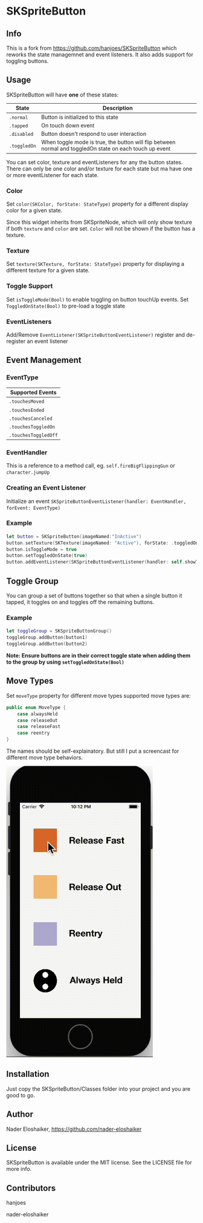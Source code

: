 # SKSpriteButton

## Info

This is a fork from https://github.com/hanjoes/SKSpriteButton which reworks the state managemnet and event listeners. It also adds support for toggling buttons.

## Usage 

SKSpriteButton will have **one** of these states:

| State        | Description                                                                                              |
|--------------|----------------------------------------------------------------------------------------------------------|
| `.normal`    | Button is initialized to this state                                                                      |
| `.tapped`    | On touch down event                                                                                      |
| `.disabled`  | Button doesn't respond to user interaction                                                               |
| `.toggledOn` | When toggle mode is true, the button will flip between normal and toggledOn state on each touch up event |

You can set color, texture and eventListeners for any the button states. There can only be one color and/or texture for each state but ma have one or more eventListener for each state.

### Color

Set `color(SKColor, forState: StateType)` property for a different display color for a given state.

Since this widget inherits from SKSpriteNode, which will only show texture if both `texture` and `color` are set. `Color` will not be shown if the button has a texture.

### Texture

Set `texture(SKTexture, forState: StateType)` property for displaying a different texture for a given state.

### Toggle Support

Set `isToggleMode(Bool)` to enable toggling on button touchUp events.
Set `ToggledOnState(Bool)` to pre-load a toggle state

### EventListeners

Add/Remove `EventListener(SKSpriteButtonEventListener)` register and de-register an event listener

## Event Management

### EventType

| Supported Events     |
|----------------------|
| `.touchesMoved`      |
| `.touchesEnded`      |
| `.touchesCanceled`   |
| `.touchesToggledOn`  |
| `.touchesToggledOff` |

### EventHandler

This is a reference to a method call, eg. `self.fireBigFlippingGun` or `character.jumpUp`
### Creating an Event Listener

Initialize an event `SKSpriteButtonEventListener(handler: EventHandler, forEvent: EventType)`

### Example

```swift
let button = SKSpriteButton(imageNamed:"InActive")
button.setTexture(SKTexture(imageNamed: "Active"), forState: .toggledOn)
button.isToggleMode = true
button.setToggledOnState(true)
button.addEventListener(SKSpriteButtonEventListener(handler: self.showTab, forEvent: .touchesToggledOn))
```

## Toggle Group

You can group a set of buttons together so that when a single button it tapped, it toggles on and toggles off the remaining buttons.

### Example

```swift
let toggleGroup = SKSpriteButtonGroup()
toggleGroup.addButton(button1)
toggleGroup.addButton(button2)
```

__Note: Ensure buttons are in their correct toggle state when adding them to the group by using `setToggledOnState(Bool)`__

## Move Types

Set `moveType` property for different move types supported move types are:

```Swift
public enum MoveType {
    case alwaysHeld
    case releaseOut
    case releaseFast
    case reentry
}
```

The names should be self-explainatory. But still I put a screencast for different move type behaviors.

![Demo](./ios_demo.gif)

## Installation

Just copy the SKSpriteButton/Classes folder into your project and you are good to go.

## Author

Nader Eloshaiker, https://github.com/nader-eloshaiker

## License

SKSpriteButton is available under the MIT license. See the LICENSE file for more info.

## Contributors

hanjoes

nader-eloshaiker
